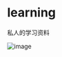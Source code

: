 # learning
私人的学习资料


![image](https://github.com/user-attachments/assets/94b9cc0a-0dcf-4134-b556-bb15a08879f7)

